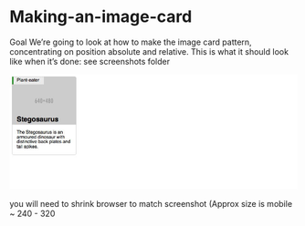 # Making-an-image-card
Goal We’re going to look at how to make the image card pattern, concentrating on position absolute and relative.  This is what it should look like when it’s done:  see screenshots folder

<img src="screenshots/goal.jpg" alt="">

you will need to shrink browser to match screenshot (Approx size is mobile ~ 240 - 320
